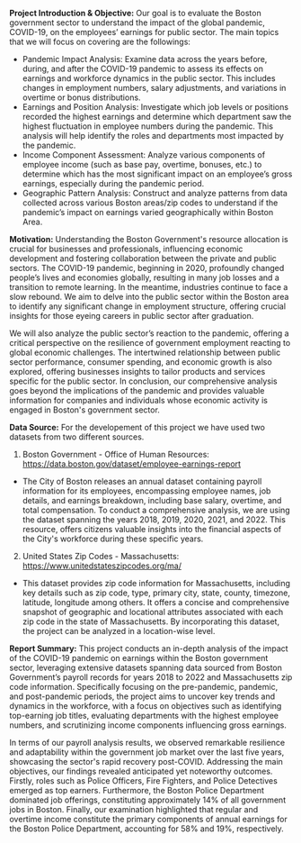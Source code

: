 **Project Introduction & Objective:** Our goal is to evaluate the Boston government sector to understand the impact of the global pandemic, COVID-19, on the employees’ earnings for public sector.
The main topics that we will focus on covering are the followings:

* Pandemic Impact Analysis: Examine data across the years before, during, and after the COVID-19 pandemic to assess its effects on earnings and workforce dynamics in the public sector. This includes changes in employment numbers, salary adjustments, and variations in overtime or bonus distributions.
* Earnings and Position Analysis: Investigate which job levels or positions recorded the highest earnings and determine which department saw the highest fluctuation in employee numbers during the pandemic. This analysis will help identify the roles and departments most impacted by the pandemic.
* Income Component Assessment: Analyze various components of employee income (such as base pay, overtime, bonuses, etc.) to determine which has the most significant impact on an employee’s gross earnings, especially during the pandemic period.
* Geographic Pattern Analysis: Construct and analyze patterns from data collected across various Boston areas/zip codes to understand if the pandemic’s impact on earnings varied geographically within Boston Area.

**Motivation:** Understanding the Boston Government's resource allocation is crucial for businesses and professionals, influencing economic development and fostering collaboration between the private and public sectors. The COVID-19 pandemic, beginning in 2020, profoundly changed people’s lives and economies globally, resulting in many job losses and a transition to remote learning. In the meantime, industries continue to face a slow rebound. We aim to delve into the public sector within the Boston area to identify any significant change in employment structure, offering crucial insights for those eyeing careers in public sector after graduation. 

We will also analyze the public sector’s reaction to the pandemic, offering a critical perspective on the resilience of government employment reacting to global economic challenges. The intertwined relationship between public sector performance, consumer spending, and economic growth is also explored, offering businesses insights to tailor products and services specific for the public sector. In conclusion, our comprehensive analysis goes beyond the implications of the pandemic and provides valuable information for companies and individuals whose economic activity is engaged in Boston's government sector.

**Data Source:** For the developement of this project we have used two datasets from two different sources.

1. Boston Government - Office of Human Resources: https://data.boston.gov/dataset/employee-earnings-report
  * The City of Boston releases an annual dataset containing payroll information for its employees, encompassing employee names, job details, and earnings breakdown, including base salary, overtime, and total compensation. To conduct a comprehensive analysis, we are using the dataset spanning the years 2018, 2019, 2020, 2021, and 2022. This resource, offers citizens valuable insights into the financial aspects of the City's workforce during these specific years.

2. United States Zip Codes - Massachusetts: https://www.unitedstateszipcodes.org/ma/
  * This dataset provides zip code information for Massachusetts, including key details such as zip code, type, primary city, state, county, timezone, latitude, longitude among others. It offers a concise and comprehensive snapshot of geographic and locational attributes associated with each zip code in the state of Massachusetts. By incorporating this dataset, the project can be analyzed in a location-wise level.

**Report Summary:** This project conducts an in-depth analysis of the impact of the COVID-19 pandemic on earnings within the Boston government sector, leveraging extensive datasets spanning data sourced from Boston Government’s payroll records for years 2018 to 2022 and Massachusetts zip code information. Specifically focusing on the pre-pandemic, pandemic, and post-pandemic periods, the project aims to uncover key trends and dynamics in the workforce, with a focus on objectives such as identifying top-earning job titles, evaluating departments with the highest employee numbers, and scrutinizing income components influencing gross earnings.

In terms of our payroll analysis results, we observed remarkable resilience and adaptability within the government job market over the last five years, showcasing the sector's rapid recovery post-COVID. Addressing the main objectives, our findings revealed anticipated yet noteworthy outcomes. Firstly, roles such as Police Officers, Fire Fighters, and Police Detectives emerged as top earners. Furthermore, the Boston Police Department dominated job offerings, constituting approximately 14% of all government jobs in Boston. Finally, our examination highlighted that regular and overtime income constitute the primary components of annual earnings for the Boston Police Department, accounting for 58% and 19%, respectively.
